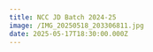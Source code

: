 ```yaml
---
title: NCC JD Batch 2024-25
image: /IMG_20250518_203306811.jpg
date: 2025-05-17T18:30:00.000Z
---
```


